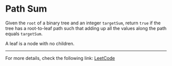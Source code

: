 <h1>Path Sum</h1>

<p>Given the <code>root</code> of a binary tree and an integer <code>targetSum</code>, return <code>true</code> if the tree has a root-to-leaf path such that adding up all the values along the path equals <code>targetSum</code>.</p>

<p>A leaf is a node with no children.</p>

<hr>
<p>For more details, check the following link: <a href="https://leetcode.com/problems/path-sum/">LeetCode</a></p>
